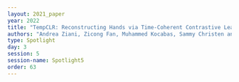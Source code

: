 ```yaml
---
layout: 2021_paper
year: 2022
title: "TempCLR: Reconstructing Hands via Time-Coherent Contrastive Learning"
authors: "Andrea Ziani, Zicong Fan, Muhammed Kocabas, Sammy Christen and Otmar Hilliges"
type: Spotlight
day: 3
session: 5
session-name: Spotlight5
order: 63
---
```

